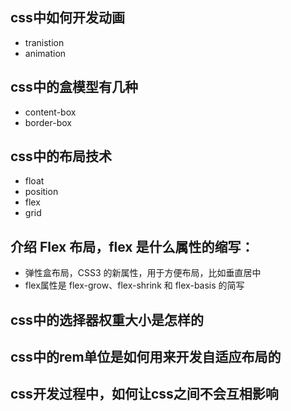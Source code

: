 ## css中如何开发动画

- tranistion
- animation

## css中的盒模型有几种

- content-box
- border-box

## css中的布局技术

- float
- position
- flex
- grid

## 介绍 Flex 布局，flex 是什么属性的缩写：

- 弹性盒布局，CSS3 的新属性，用于方便布局，比如垂直居中
- flex属性是 flex-grow、flex-shrink 和 flex-basis 的简写

## css中的选择器权重大小是怎样的

## css中的rem单位是如何用来开发自适应布局的

## css开发过程中，如何让css之间不会互相影响

